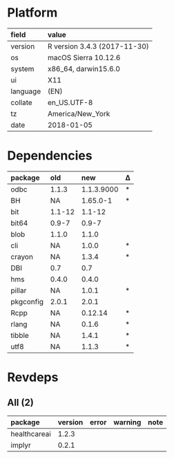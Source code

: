 # Platform

|field    |value                        |
|:--------|:----------------------------|
|version  |R version 3.4.3 (2017-11-30) |
|os       |macOS Sierra 10.12.6         |
|system   |x86_64, darwin15.6.0         |
|ui       |X11                          |
|language |(EN)                         |
|collate  |en_US.UTF-8                  |
|tz       |America/New_York             |
|date     |2018-01-05                   |

# Dependencies

|package   |old    |new        |Δ  |
|:---------|:------|:----------|:--|
|odbc      |1.1.3  |1.1.3.9000 |*  |
|BH        |NA     |1.65.0-1   |*  |
|bit       |1.1-12 |1.1-12     |   |
|bit64     |0.9-7  |0.9-7      |   |
|blob      |1.1.0  |1.1.0      |   |
|cli       |NA     |1.0.0      |*  |
|crayon    |NA     |1.3.4      |*  |
|DBI       |0.7    |0.7        |   |
|hms       |0.4.0  |0.4.0      |   |
|pillar    |NA     |1.0.1      |*  |
|pkgconfig |2.0.1  |2.0.1      |   |
|Rcpp      |NA     |0.12.14    |*  |
|rlang     |NA     |0.1.6      |*  |
|tibble    |NA     |1.4.1      |*  |
|utf8      |NA     |1.1.3      |*  |

# Revdeps

## All (2)

|package      |version |error |warning |note |
|:------------|:-------|:-----|:-------|:----|
|healthcareai |1.2.3   |      |        |     |
|implyr       |0.2.1   |      |        |     |

